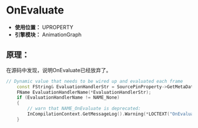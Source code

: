 ﻿# OnEvaluate

- **使用位置：** UPROPERTY
- **引擎模块：** AnimationGraph

## 原理：

在源码中发现，说明OnEvaluate已经放弃了。

```cpp
// Dynamic value that needs to be wired up and evaluated each frame
	const FString& EvaluationHandlerStr = SourcePinProperty->GetMetaData(AnimGraphDefaultSchema->NAME_OnEvaluate);
	FName EvaluationHandlerName(*EvaluationHandlerStr);
	if (EvaluationHandlerName != NAME_None)
	{
		// warn that NAME_OnEvaluate is deprecated:
		InCompilationContext.GetMessageLog().Warning(*LOCTEXT("OnEvaluateDeprecated", "OnEvaluate meta data is deprecated, found on @@").ToString(), SourcePinProperty);
	}
```

